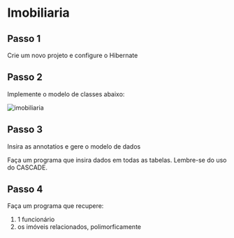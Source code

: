 # Imobiliaria

## Passo 1

Crie um novo projeto e configure o Hibernate

## Passo 2

Implemente o modelo de classes abaixo:


![imobiliaria](https://user-images.githubusercontent.com/20231710/30407155-f46529a6-98cc-11e7-88e1-9410faaaf305.png)

## Passo 3

Insira as annotatios e gere o modelo de dados

Faça um programa que insira dados em todas as tabelas. Lembre-se do uso do CASCADE.

## Passo 4

Faça um programa que recupere:
1. 1 funcionário
2. os imóveis relacionados, polimorficamente



